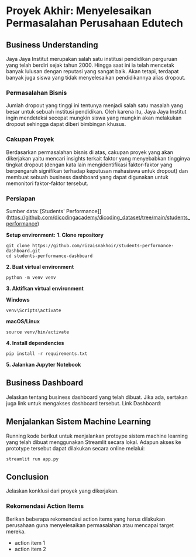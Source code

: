 # **Proyek Akhir: Menyelesaikan Permasalahan Perusahaan Edutech**

## **Business Understanding**
Jaya Jaya Institut merupakan salah satu institusi pendidikan perguruan yang telah berdiri sejak tahun 2000. Hingga saat ini ia telah mencetak banyak lulusan dengan reputasi yang sangat baik. Akan tetapi, terdapat banyak juga siswa yang tidak menyelesaikan pendidikannya alias dropout.

### **Permasalahan Bisnis**
Jumlah dropout yang tinggi ini tentunya menjadi salah satu masalah yang besar untuk sebuah institusi pendidikan. Oleh karena itu, Jaya Jaya Institut ingin mendeteksi secepat mungkin siswa yang mungkin akan melakukan dropout sehingga dapat diberi bimbingan khusus.

### **Cakupan Proyek**
Berdasarkan permasalahan bisnis di atas, cakupan proyek yang akan dikerjakan yaitu mencari insights terkait faktor yang menyebabkan tingginya tingkat dropout (dengan kata lain mengidentifikasi faktor-faktor yang berpengaruh signifikan terhadap keputusan mahasiswa untuk dropout) dan membuat sebuah business dashboard yang dapat digunakan untuk memonitori faktor-faktor tersebut. 

### **Persiapan**

Sumber data: [Students' Performance]](https://github.com/dicodingacademy/dicoding_dataset/tree/main/students_performance)

**Setup environment:**
**1. Clone repository**
```
git clone https://github.com/rizaisnakhoir/students-performance-dashboard.git
cd students-performance-dashboard
```

**2. Buat virtual environment**
```
python -m venv venv
```

**3. Aktifkan virtual environment**

**Windows**
```
venv\Scripts\activate
```
**macOS/Linux**
```
source venv/bin/activate
```

**4. Install dependencies**
```
pip install -r requirements.txt
```

**5. Jalankan Jupyter Notebook**

## Business Dashboard
Jelaskan tentang business dashboard yang telah dibuat. Jika ada, sertakan juga link untuk mengakses dashboard tersebut.
Link Dashboard:

## Menjalankan Sistem Machine Learning
Running kode berikut untuk menjalankan protoype sistem machine learning yang telah dibuat menggunakan Streamlit secara lokal. Adapun akses ke prototype tersebut dapat dilakukan secara online melalui: 
```
streamlit run app.py
```

## Conclusion
Jelaskan konklusi dari proyek yang dikerjakan.

### Rekomendasi Action Items
Berikan beberapa rekomendasi action items yang harus dilakukan perusahaan guna menyelesaikan permasalahan atau mencapai target mereka.
- action item 1
- action item 2